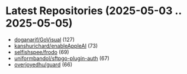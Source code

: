 # Latest Repositories (2025-05-03 .. 2025-05-05)

- [doganarif/GoVisual](https://github.com/doganarif/GoVisual) (127)
- [kanshurichard/enableAppleAI](https://github.com/kanshurichard/enableAppleAI) (73)
- [selfishspee/frodo](https://github.com/selfishspee/frodo) (69)
- [uniformbandol/sftpgo-plugin-auth](https://github.com/uniformbandol/sftpgo-plugin-auth) (67)
- [overjoyedhu/guard](https://github.com/overjoyedhu/guard) (66)
